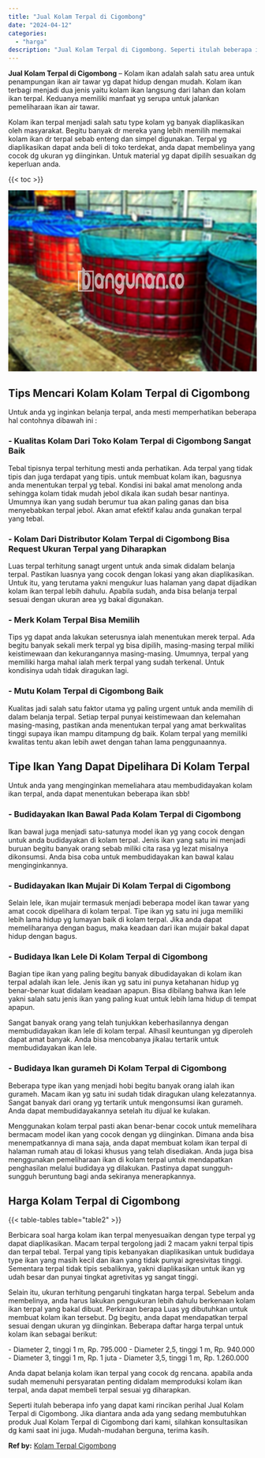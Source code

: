 ```yaml
---
title: "Jual Kolam Terpal di Cigombong"
date: "2024-04-12"
categories: 
  - "harga"
description: "Jual Kolam Terpal di Cigombong. Seperti itulah beberapa info yang dapat kami rincikan perihal Jual Kolam Terpal di Cigombong. Jika diantara anda ada yang sed..."
---
```


**Jual Kolam Terpal di Cigombong** – Kolam ikan adalah salah satu area untuk penampungan ikan air tawar yg dapat hidup dengan mudah. Kolam ikan terbagi menjadi dua jenis yaitu kolam ikan langsung dari lahan dan kolam ikan terpal. Keduanya memiliki manfaat yg serupa untuk jalankan pemeliharaan ikan air tawar.

Kolam ikan terpal menjadi salah satu type kolam yg banyak diaplikasikan oleh masyarakat. Begitu banyak dr mereka yang lebih memilih memakai kolam ikan dr terpal sebab enteng dan simpel digunakan. Terpal yg diaplikasikan dapat anda beli di toko terdekat, anda dapat membelinya yang cocok dg ukuran yg diinginkan. Untuk material yg dapat dipilih sesuaikan dg keperluan anda.

{{< toc >}}

![Jual Kolam Terpal di Cigombong](/images/jual-kolam-terpal-07.png)

## Tips Mencari Kolam Kolam Terpal di Cigombong

Untuk anda yg inginkan belanja terpal, anda mesti memperhatikan beberapa hal contohnya dibawah ini :

### \- Kualitas Kolam Dari Toko Kolam Terpal di Cigombong Sangat Baik

Tebal tipisnya terpal terhitung mesti anda perhatikan. Ada terpal yang tidak tipis dan juga terdapat yang tipis. untuk membuat kolam ikan, bagusnya anda menentukan terpal yg tebal. Kondisi ini bakal amat menolong anda sehingga kolam tidak mudah jebol dikala ikan sudah besar nantinya. Umumnya ikan yang sudah berumur tua akan paling ganas dan bisa menyebabkan terpal jebol. Akan amat efektif kalau anda gunakan terpal yang tebal.

### \- Kolam Dari Distributor Kolam Terpal di Cigombong Bisa Request Ukuran Terpal yang Diharapkan

Luas terpal terhitung sanagt urgent untuk anda simak didalam belanja terpal. Pastikan luasnya yang cocok dengan lokasi yang akan diaplikasikan. Untuk itu, yang terutama yakni mengukur luas halaman yang dapat dijadikan kolam ikan terpal lebih dahulu. Apabila sudah, anda bisa belanja terpal sesuai dengan ukuran area yg bakal digunakan.

### \- Merk Kolam Terpal Bisa Memilih

Tips yg dapat anda lakukan seterusnya ialah menentukan merek terpal. Ada begitu banyak sekali merk terpal yg bisa dipilih, masing-masing terpal miliki keistimewaan dan kekurangannya masing-masing. Umumnya, terpal yang memiliki harga mahal ialah merk terpal yang sudah terkenal. Untuk kondisinya udah tidak diragukan lagi.

### \- Mutu Kolam Terpal di Cigombong Baik

Kualitas jadi salah satu faktor utama yg paling urgent untuk anda memilih di dalam belanja terpal. Setiap terpal punyai keistimewaan dan kelemahan masing-masing, pastikan anda menentukan terpal yang amat berkwalitas tinggi supaya ikan mampu ditampung dg baik. Kolam terpal yang memiliki kwalitas tentu akan lebih awet dengan tahan lama penggunaannya.

## Tipe Ikan Yang Dapat Dipelihara Di Kolam Terpal

Untuk anda yang menginginkan memeliahara atau membudidayakan kolam ikan terpal, anda dapat menentukan beberapa ikan sbb!

### \- Budidayakan Ikan Bawal Pada Kolam Terpal di Cigombong

Ikan bawal juga menjadi satu-satunya model ikan yg yang cocok dengan untuk anda budidayakan di kolam terpal. Jenis ikan yang satu ini menjadi buruan begitu banyak orang sebab miliki cita rasa yg lezat misalnya dikonsumsi. Anda bisa coba untuk membudidayakan kan bawal kalau menginginkannya.

### \- Budidayakan Ikan Mujair Di Kolam Terpal di Cigombong

Selain lele, ikan mujair termasuk menjadi beberapa model ikan tawar yang amat cocok dipelihara di kolam terpal. Tipe ikan yg satu ini juga memiliki lebih lama hidup yg lumayan baik di kolam terpal. Jika anda dapat memeliharanya dengan bagus, maka keadaan dari ikan mujair bakal dapat hidup dengan bagus.

### \- Budidaya Ikan Lele Di Kolam Terpal di Cigombong

Bagian tipe ikan yang paling begitu banyak dibudidayakan di kolam ikan terpal adalah ikan lele. Jenis ikan yg satu ini punya ketahanan hidup yg benar-benar kuat didalam keadaan apapun. Bisa dibilang bahwa ikan lele yakni salah satu jenis ikan yang paling kuat untuk lebih lama hidup di tempat apapun.

Sangat banyak orang yang telah tunjukkan keberhasilannya dengan membudidayakan ikan lele di kolam terpal. Alhasil keuntungan yg diperoleh dapat amat banyak. Anda bisa mencobanya jikalau tertarik untuk membudidayakan ikan lele.

### \- Budidaya Ikan gurameh Di Kolam Terpal di Cigombong

Beberapa type ikan yang menjadi hobi begitu banyak orang ialah ikan gurameh. Macam ikan yg satu ini sudah tidak diragukan ulang kelezatannya. Sangat banyak dari orang yg tertarik untuk mengonsumsi ikan gurameh. Anda dapat membudidayakannya setelah itu dijual ke kulakan.

Menggunakan kolam terpal pasti akan benar-benar cocok untuk memelihara bermacam model ikan yang cocok dengan yg diinginkan. Dimana anda bisa menempatkannya di mana saja, anda dapat membuat kolam ikan terpal di halaman rumah atau di lokasi khusus yang telah disediakan. Anda juga bisa menggunakan pemeliharaan ikan di kolam terpal untuk mendapatkan penghasilan melalui budidaya yg dilakukan. Pastinya dapat sungguh-sungguh beruntung bagi anda sekiranya menerapkannya.

## Harga Kolam Terpal di Cigombong

{{< table-tables table="table2" >}}

Berbicara soal harga kolam ikan terpal menyesuaikan dengan type terpal yg dapat diaplikasikan. Macam terpal tergolong jadi 2 macam yakni terpal tipis dan terpal tebal. Terpal yang tipis kebanyakan diaplikasikan untuk budidaya type ikan yang masih kecil dan ikan yang tidak punyai agresivitas tinggi. Sementara terpal tidak tipis sebaliknya, yakni diaplikasikan untuk ikan yg udah besar dan punyai tingkat agretivitas yg sangat tinggi.

Selain itu, ukuran terhitung pengaruhi tingkatan harga terpal. Sebelum anda membelinya, anda harus lakukan pengukuran lebih dahulu berkenaan kolam ikan terpal yang bakal dibuat. Perkiraan berapa Luas yg dibutuhkan untuk membuat kolam ikan tersebut. Dg begitu, anda dapat mendapatkan terpal sesuai dengan ukuran yg diinginkan. Beberapa daftar harga terpal untuk kolam ikan sebagai berikut:

\- Diameter 2, tinggi 1 m, Rp. 795.000 - Diameter 2,5, tinggi 1 m, Rp. 940.000 - Diameter 3, tinggi 1 m, Rp. 1 juta - Diameter 3,5, tinggi 1 m, Rp. 1.260.000

Anda dapat belanja kolam ikan terpal yang cocok dg rencana. apabila anda sudah memenuhi persyaratan penting didalam memproduksi kolam ikan terpal, anda dapat membeli terpal sesuai yg diharapkan.

Seperti itulah beberapa info yang dapat kami rincikan perihal Jual Kolam Terpal di Cigombong. Jika diantara anda ada yang sedang membutuhkan produk Jual Kolam Terpal di Cigombong dari kami, silahkan konsultasikan dg kami saat ini juga. Mudah-mudahan berguna, terima kasih.

**Ref by:** [Kolam Terpal Cigombong](https://id.wikipedia.org/wiki/Kolam)
